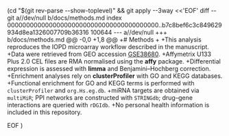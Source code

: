 (cd "$(git rev-parse --show-toplevel)" && git apply --3way <<'EOF' 
diff --git a//dev/null b/docs/methods.md
index 0000000000000000000000000000000000000000..b7c8bef6c3c849629934d8ea1326007709b36316 100644
--- a//dev/null
+++ b/docs/methods.md
@@ -0,0 +1,8 @@
+# Methods
+
+This analysis reproduces the IOPD microarray workflow described in the manuscript.
+Data were retrieved from GEO accession [GSE38680](https://www.ncbi.nlm.nih.gov/geo/query/acc.cgi?acc=GSE38680).
+Affymetrix U133 Plus 2.0 CEL files are RMA normalised using the **affy** package.
+Differential expression is assessed with **limma** and Benjamini–Hochberg correction.
+Enrichment analyses rely on **clusterProfiler** with GO and KEGG databases.
+Functional enrichment for GO and KEGG terms is performed with `clusterProfiler` and `org.Hs.eg.db`.
+miRNA targets are obtained via `multiMiR`; PPI networks are constructed with `STRINGdb`; drug–gene interactions are queried with `rDGIdb`.
+No personal health information is included in this repository.
 
EOF
)
